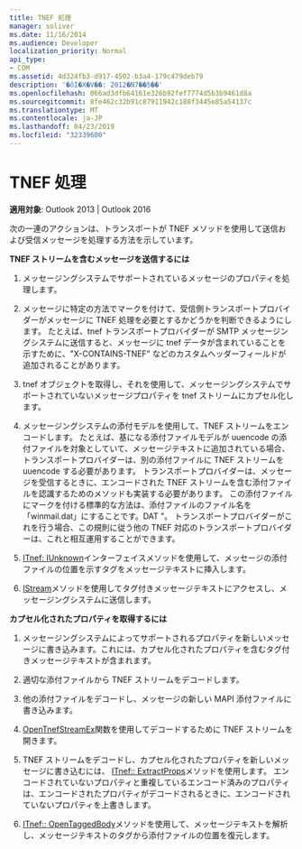 ```yaml
---
title: TNEF 処理
manager: soliver
ms.date: 11/16/2014
ms.audience: Developer
localization_priority: Normal
api_type:
- COM
ms.assetid: 4d324fb3-d917-4502-b3a4-179c479deb79
description: '�ŏI�X�V��: 2012�N7��5��'
ms.openlocfilehash: 066ad3dfb64161e326b92fef7774d5b3b9461d8a
ms.sourcegitcommit: 8fe462c32b91c87911942c188f3445e85a54137c
ms.translationtype: MT
ms.contentlocale: ja-JP
ms.lasthandoff: 04/23/2019
ms.locfileid: "32339600"
---
```

# <a name="tnef-processing"></a>TNEF 処理

  
  
**適用対象**: Outlook 2013 | Outlook 2016 
  
次の一連のアクションは、トランスポートが TNEF メソッドを使用して送信および受信メッセージを処理する方法を示しています。
  
 **TNEF ストリームを含むメッセージを送信するには**
  
1. メッセージングシステムでサポートされているメッセージのプロパティを処理します。
    
2. メッセージに特定の方法でマークを付けて、受信側トランスポートプロバイダーがメッセージに TNEF 処理を必要とするかどうかを判断できるようにします。 たとえば、tnef トランスポートプロバイダーが SMTP メッセージングシステムに送信すると、メッセージに tnef データが含まれていることを示すために、"X-CONTAINS-TNEF" などのカスタムヘッダーフィールドが追加されることがあります。
    
3. tnef オブジェクトを取得し、それを使用して、メッセージングシステムでサポートされていないメッセージプロパティを tnef ストリームにカプセル化します。
    
4. メッセージングシステムの添付モデルを使用して、TNEF ストリームをエンコードします。 たとえば、基になる添付ファイルモデルが uuencode の添付ファイルを対象としていて、メッセージテキストに追加されている場合、トランスポートプロバイダーは、別の添付ファイルに TNEF ストリームを uuencode する必要があります。 トランスポートプロバイダーは、メッセージを受信するときに、エンコードされた TNEF ストリームを含む添付ファイルを認識するためのメソッドも実装する必要があります。 この添付ファイルにマークを付ける標準的な方法は、添付ファイルのファイル名を「winmail.dat」にすることです。DAT "。 トランスポートプロバイダーがこれを行う場合、この規則に従う他の TNEF 対応のトランスポートプロバイダーは、これと相互運用することができます。
    
5. [ITnef: IUnknown](itnefiunknown.md)インターフェイスメソッドを使用して、メッセージの添付ファイルの位置を示すタグをメッセージテキストに挿入します。 
    
6. [IStream](https://msdn.microsoft.com/library/aa380034%28VS.85%29.aspx)メソッドを使用してタグ付きメッセージテキストにアクセスし、メッセージングシステムに送信します。 
    
 **カプセル化されたプロパティを取得するには**
  
1. メッセージングシステムによってサポートされるプロパティを新しいメッセージに書き込みます。これには、カプセル化されたプロパティを含むタグ付きメッセージテキストが含まれます。
    
2. 適切な添付ファイルから TNEF ストリームをデコードします。
    
3. 他の添付ファイルをデコードし、メッセージの新しい MAPI 添付ファイルに書き込みます。
    
4. [OpenTnefStreamEx](opentnefstreamex.md)関数を使用してデコードするために TNEF ストリームを開きます。 
    
5. TNEF ストリームをデコードし、カプセル化されたプロパティを新しいメッセージに書き込むには、 [ITnef:: ExtractProps](itnef-extractprops.md)メソッドを使用します。 エンコードされていないプロパティと重複しているエンコード済みのプロパティは、エンコードされたプロパティがデコードされるときに、エンコードされていないプロパティを上書きします。 
    
6. [ITnef:: OpenTaggedBody](itnef-opentaggedbody.md)メソッドを使用して、メッセージテキストを解析し、メッセージテキストのタグから添付ファイルの位置を復元します。 
    


